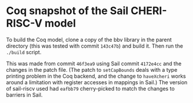 # Coq snapshot of the Sail CHERI-RISC-V model

To build the Coq model, clone a copy of the bbv library in the parent
directory (this was tested with commit `143c47b`) and build it.  Then
run the `./build` script.

This was made from commit `46f3ea9` using Sail commit `4172e4cc` and
the changes in the patch file.  (The patch to `setCapBounds` deals
with a type printing problem in the Coq backend, and the change to
`haveXcheri` works around a limitation with register accesses in
mappings in Sail.)  The version of sail-riscv used had `eafbb79`
cherry-picked to match the changes to barriers in Sail.
